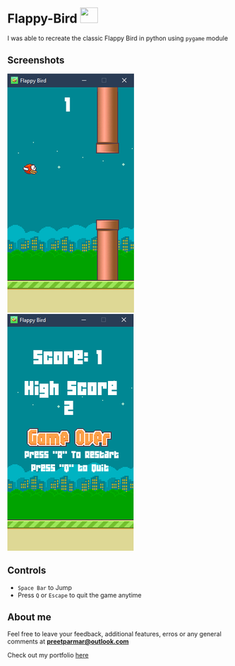 # Flappy-Bird <img src="/Assets/Images/icon.ico" width="40" height="35"/>
I was able to recreate the classic Flappy Bird in python using `pygame` module

## Screenshots
![Game Play](/Flappy-Bird/Screenshots/Game.png) ![Game Over](/Flappy-Bird/Screenshots/GameOver.png)

## Controls
- `Space Bar` to Jump
- Press `Q` or `Escape` to quit the game anytime

## About me
Feel free to leave your feedback, additional features, erros or any general comments at **preetparmar@outlook.com**

Check out my portfolio [here](https://preetparmar.github.io/ "My Portfolio")
